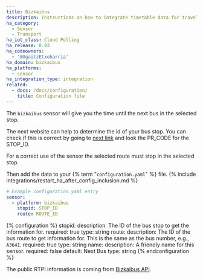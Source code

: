 ```yaml
---
title: Bizkaibus
description: Instructions on how to integrate timetable data for traveling on Bizkaibus within Home Assistant.
ha_category:
  - Sensor
  - Transport
ha_iot_class: Cloud Polling
ha_release: 0.93
ha_codeowners:
  - '@UgaitzEtxebarria'
ha_domain: bizkaibus
ha_platforms:
  - sensor
ha_integration_type: integration
related:
  - docs: /docs/configuration/
    title: Configuration file
---
```


The `bizkaibus` sensor will give you the time until the next bus in the selected stop.

The next website can help to determine the id of your bus stop. You can check if this is correct by going to [next link](https://apli.bizkaia.net/APPS/DANOK/TQ/DATOS_PARADAS/DATOS_Paradas.xml) and look the PR_CODE for the STOP_ID.

For a correct use of the sensor the selected route must stop in the selected stop.

Then add the data to your {% term "`configuration.yaml`" %} file.
{% include integrations/restart_ha_after_config_inclusion.md %}

```yaml
# Example configuration.yaml entry
sensor:
  - platform: bizkaibus
    stopid: STOP_ID
    route: ROUTE_ID
```

{% configuration %}
stopid:
  description: The ID of the bus stop to get the information for.
  required: true
  type: string
route:
  description: The ID of the bus route to get information for. This is the same as the bus number, e.g., `A3641`.
  required: true
  type: string
name:
  description: A friendly name for this sensor.
  required: false
  default: Next Bus
  type: string
{% endconfiguration %}

The public RTPI information is coming from [Bizkaibus API](https://apli.bizkaia.net/APPS/DANOK/TQWS/TQ.ASMX).
